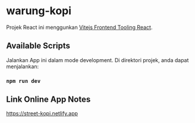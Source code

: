 # warung-kopi

Projek React ini menggunkan [Vitejs Frontend Tooling React](https://vitejs.dev/).

## Available Scripts

Jalankan App ini dalam mode development.
Di direktori projek, anda dapat menjalankan:

### `npm run dev`

## Link Online  App Notes

https://street-kopi.netlify.app
